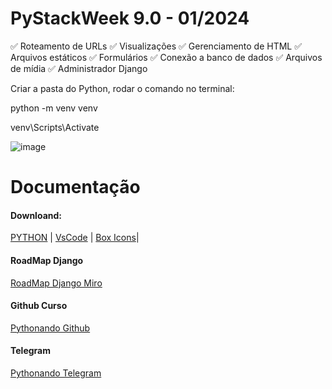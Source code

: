 # PyStackWeek 9.0 - 01/2024

✅ Roteamento de URLs
✅ Visualizações
✅ Gerenciamento de HTML
✅ Arquivos estáticos
✅ Formulários
✅ Conexão a banco de dados
✅ Arquivos de mídia
✅ Administrador Django

Criar a pasta do Python, rodar o comando no terminal:<p>
    python -m venv venv <p>
    venv\Scripts\Activate <p>

![image](https://github.com/nobr3c/PSW-9.0/assets/138419133/6170008f-d9c2-4a1e-b479-994e3239e083)

# Documentação

#### Downloand: <Br>
[​PYTHON](https://www.python.org/)  | [VsCode](https://code.visualstudio.com/download) | [Box Icons](https://boxicons.com/)|

#### RoadMap Django
[RoadMap Django Miro](https://miro.com/app/board/uXjVP0haEzs=/)

#### Github Curso
[Pythonando Github](https://github.com/Pythonando)

#### Telegram
[Pythonando Telegram](https://t.me/pythonando)

